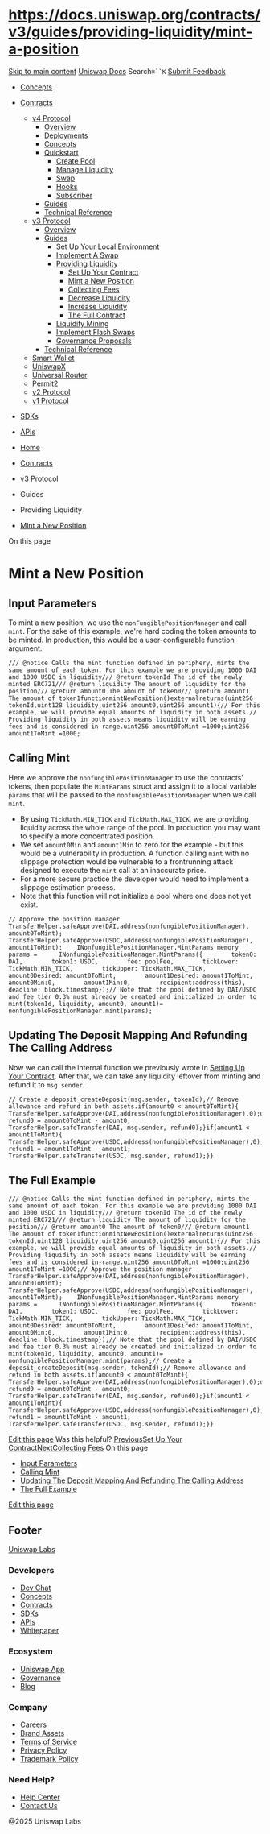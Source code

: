 # https://docs.uniswap.org/contracts/v3/guides/providing-liquidity/mint-a-position

[Skip to main content](https://docs.uniswap.org/contracts/v3/guides/providing-liquidity/mint-a-position#__docusaurus_skipToContent_fallback)
[Uniswap Docs](https://docs.uniswap.org/)
Search`⌘``K`
[Submit Feedback](https://docs.google.com/forms/d/e/1FAIpQLSdjSkZam8KiatL9XACRVxCHjDJjaPGbls77PCXDKFn4JwykXg/viewform)
  * [Concepts](https://docs.uniswap.org/concepts/overview)
  * [Contracts](https://docs.uniswap.org/contracts/v4/overview)
    * [v4 Protocol](https://docs.uniswap.org/contracts/v3/guides/providing-liquidity/mint-a-position)
      * [Overview](https://docs.uniswap.org/contracts/v4/overview)
      * [Deployments](https://docs.uniswap.org/contracts/v4/deployments)
      * [Concepts](https://docs.uniswap.org/contracts/v3/guides/providing-liquidity/mint-a-position)
      * [Quickstart](https://docs.uniswap.org/contracts/v3/guides/providing-liquidity/mint-a-position)
        * [Create Pool](https://docs.uniswap.org/contracts/v4/quickstart/create-pool)
        * [Manage Liquidity](https://docs.uniswap.org/contracts/v3/guides/providing-liquidity/mint-a-position)
        * [Swap](https://docs.uniswap.org/contracts/v4/quickstart/swap)
        * [Hooks](https://docs.uniswap.org/contracts/v3/guides/providing-liquidity/mint-a-position)
        * [Subscriber](https://docs.uniswap.org/contracts/v4/quickstart/subscriber)
      * [Guides](https://docs.uniswap.org/contracts/v3/guides/providing-liquidity/mint-a-position)
      * [Technical Reference](https://docs.uniswap.org/contracts/v3/guides/providing-liquidity/mint-a-position)
    * [v3 Protocol](https://docs.uniswap.org/contracts/v3/guides/providing-liquidity/mint-a-position)
      * [Overview](https://docs.uniswap.org/contracts/v3/overview)
      * [Guides](https://docs.uniswap.org/contracts/v3/guides/providing-liquidity/mint-a-position)
        * [Set Up Your Local Environment](https://docs.uniswap.org/contracts/v3/guides/local-environment)
        * [Implement A Swap](https://docs.uniswap.org/contracts/v3/guides/providing-liquidity/mint-a-position)
        * [Providing Liquidity](https://docs.uniswap.org/contracts/v3/guides/providing-liquidity/mint-a-position)
          * [Set Up Your Contract](https://docs.uniswap.org/contracts/v3/guides/providing-liquidity/setting-up)
          * [Mint a New Position](https://docs.uniswap.org/contracts/v3/guides/providing-liquidity/mint-a-position)
          * [Collecting Fees](https://docs.uniswap.org/contracts/v3/guides/providing-liquidity/collect-fees)
          * [Decrease Liquidity](https://docs.uniswap.org/contracts/v3/guides/providing-liquidity/decrease-liquidity)
          * [Increase Liquidity](https://docs.uniswap.org/contracts/v3/guides/providing-liquidity/increase-liquidity)
          * [The Full Contract](https://docs.uniswap.org/contracts/v3/guides/providing-liquidity/the-full-contract)
        * [Liquidity Mining](https://docs.uniswap.org/contracts/v3/guides/providing-liquidity/mint-a-position)
        * [Implement Flash Swaps](https://docs.uniswap.org/contracts/v3/guides/providing-liquidity/mint-a-position)
        * [Governance Proposals](https://docs.uniswap.org/contracts/v3/guides/providing-liquidity/mint-a-position)
      * [Technical Reference](https://docs.uniswap.org/contracts/v3/guides/providing-liquidity/mint-a-position)
    * [Smart Wallet](https://docs.uniswap.org/contracts/v3/guides/providing-liquidity/mint-a-position)
    * [UniswapX](https://docs.uniswap.org/contracts/v3/guides/providing-liquidity/mint-a-position)
    * [Universal Router](https://docs.uniswap.org/contracts/v3/guides/providing-liquidity/mint-a-position)
    * [Permit2](https://docs.uniswap.org/contracts/v3/guides/providing-liquidity/mint-a-position)
    * [v2 Protocol](https://docs.uniswap.org/contracts/v3/guides/providing-liquidity/mint-a-position)
    * [v1 Protocol](https://docs.uniswap.org/contracts/v3/guides/providing-liquidity/mint-a-position)
  * [SDKs](https://docs.uniswap.org/sdk/v4/overview)
  * [APIs](https://docs.uniswap.org/api/subgraph/overview)


  * [Home](https://docs.uniswap.org/)
  * [Contracts](https://docs.uniswap.org/contracts/v4/overview)
  * v3 Protocol
  * Guides
  * Providing Liquidity
  * [Mint a New Position](https://docs.uniswap.org/contracts/v3/guides/providing-liquidity/mint-a-position)


On this page
# Mint a New Position
## Input Parameters[​](https://docs.uniswap.org/contracts/v3/guides/providing-liquidity/mint-a-position#input-parameters "Direct link to Input Parameters")
To mint a new position, we use the `nonFungiblePositionManager` and call `mint`.
For the sake of this example, we're hard coding the token amounts to be minted. In production, this would be a user-configurable function argument.
```
/// @notice Calls the mint function defined in periphery, mints the same amount of each token. For this example we are providing 1000 DAI and 1000 USDC in liquidity/// @return tokenId The id of the newly minted ERC721/// @return liquidity The amount of liquidity for the position/// @return amount0 The amount of token0/// @return amount1 The amount of token1functionmintNewPosition()externalreturns(uint256 tokenId,uint128 liquidity,uint256 amount0,uint256 amount1){// For this example, we will provide equal amounts of liquidity in both assets.// Providing liquidity in both assets means liquidity will be earning fees and is considered in-range.uint256 amount0ToMint =1000;uint256 amount1ToMint =1000;
```

## Calling Mint[​](https://docs.uniswap.org/contracts/v3/guides/providing-liquidity/mint-a-position#calling-mint "Direct link to Calling Mint")
Here we approve the `nonfungiblePositionManager` to use the contracts' tokens, then populate the `MintParams` struct and assign it to a local variable `params` that will be passed to the `nonfungiblePositionManager` when we call `mint`.
  * By using `TickMath.MIN_TICK` and `TickMath.MAX_TICK`, we are providing liquidity across the whole range of the pool. In production you may want to specify a more concentrated position.
  * We set `amount0Min` and `amount1Min` to zero for the example - but this would be a vulnerability in production. A function calling `mint` with no slippage protection would be vulnerable to a frontrunning attack designed to execute the `mint` call at an inaccurate price.
  * For a more secure practice the developer would need to implement a slippage estimation process.
  * Note that this function will not initialize a pool where one does not yet exist.


```
// Approve the position manager    TransferHelper.safeApprove(DAI,address(nonfungiblePositionManager), amount0ToMint);    TransferHelper.safeApprove(USDC,address(nonfungiblePositionManager), amount1ToMint);    INonfungiblePositionManager.MintParams memory params =      INonfungiblePositionManager.MintParams({        token0: DAI,        token1: USDC,        fee: poolFee,        tickLower: TickMath.MIN_TICK,        tickUpper: TickMath.MAX_TICK,        amount0Desired: amount0ToMint,        amount1Desired: amount1ToMint,        amount0Min:0,        amount1Min:0,        recipient:address(this),        deadline: block.timestamp});// Note that the pool defined by DAI/USDC and fee tier 0.3% must already be created and initialized in order to mint(tokenId, liquidity, amount0, amount1)= nonfungiblePositionManager.mint(params);
```

## Updating The Deposit Mapping And Refunding The Calling Address[​](https://docs.uniswap.org/contracts/v3/guides/providing-liquidity/mint-a-position#updating-the-deposit-mapping-and-refunding-the-calling-address "Direct link to Updating The Deposit Mapping And Refunding The Calling Address")
Now we can call the internal function we previously wrote in [Setting Up Your Contract](https://docs.uniswap.org/contracts/v3/guides/providing-liquidity/setting-up). After that, we can take any liquidity leftover from minting and refund it to `msg.sender`.
```
// Create a deposit_createDeposit(msg.sender, tokenId);// Remove allowance and refund in both assets.if(amount0 < amount0ToMint){      TransferHelper.safeApprove(DAI,address(nonfungiblePositionManager),0);uint256 refund0 = amount0ToMint - amount0;      TransferHelper.safeTransfer(DAI, msg.sender, refund0);}if(amount1 < amount1ToMint){      TransferHelper.safeApprove(USDC,address(nonfungiblePositionManager),0);uint256 refund1 = amount1ToMint - amount1;      TransferHelper.safeTransfer(USDC, msg.sender, refund1);}}
```

## The Full Example[​](https://docs.uniswap.org/contracts/v3/guides/providing-liquidity/mint-a-position#the-full-example "Direct link to The Full Example")
```
/// @notice Calls the mint function defined in periphery, mints the same amount of each token. For this example we are providing 1000 DAI and 1000 USDC in liquidity/// @return tokenId The id of the newly minted ERC721/// @return liquidity The amount of liquidity for the position/// @return amount0 The amount of token0/// @return amount1 The amount of token1functionmintNewPosition()externalreturns(uint256 tokenId,uint128 liquidity,uint256 amount0,uint256 amount1){// For this example, we will provide equal amounts of liquidity in both assets.// Providing liquidity in both assets means liquidity will be earning fees and is considered in-range.uint256 amount0ToMint =1000;uint256 amount1ToMint =1000;// Approve the position manager    TransferHelper.safeApprove(DAI,address(nonfungiblePositionManager), amount0ToMint);    TransferHelper.safeApprove(USDC,address(nonfungiblePositionManager), amount1ToMint);    INonfungiblePositionManager.MintParams memory params =      INonfungiblePositionManager.MintParams({        token0: DAI,        token1: USDC,        fee: poolFee,        tickLower: TickMath.MIN_TICK,        tickUpper: TickMath.MAX_TICK,        amount0Desired: amount0ToMint,        amount1Desired: amount1ToMint,        amount0Min:0,        amount1Min:0,        recipient:address(this),        deadline: block.timestamp});// Note that the pool defined by DAI/USDC and fee tier 0.3% must already be created and initialized in order to mint(tokenId, liquidity, amount0, amount1)= nonfungiblePositionManager.mint(params);// Create a deposit_createDeposit(msg.sender, tokenId);// Remove allowance and refund in both assets.if(amount0 < amount0ToMint){      TransferHelper.safeApprove(DAI,address(nonfungiblePositionManager),0);uint256 refund0 = amount0ToMint - amount0;      TransferHelper.safeTransfer(DAI, msg.sender, refund0);}if(amount1 < amount1ToMint){      TransferHelper.safeApprove(USDC,address(nonfungiblePositionManager),0);uint256 refund1 = amount1ToMint - amount1;      TransferHelper.safeTransfer(USDC, msg.sender, refund1);}}
```

[Edit this page](https://github.com/uniswap/uniswap-docs/tree/main/docs/contracts/v3/guides/providing-liquidity/mint-a-new-position.md)
Was this helpful?
[PreviousSet Up Your Contract](https://docs.uniswap.org/contracts/v3/guides/providing-liquidity/setting-up)[NextCollecting Fees](https://docs.uniswap.org/contracts/v3/guides/providing-liquidity/collect-fees)
On this page
  * [Input Parameters](https://docs.uniswap.org/contracts/v3/guides/providing-liquidity/mint-a-position#input-parameters)
  * [Calling Mint](https://docs.uniswap.org/contracts/v3/guides/providing-liquidity/mint-a-position#calling-mint)
  * [Updating The Deposit Mapping And Refunding The Calling Address](https://docs.uniswap.org/contracts/v3/guides/providing-liquidity/mint-a-position#updating-the-deposit-mapping-and-refunding-the-calling-address)
  * [The Full Example](https://docs.uniswap.org/contracts/v3/guides/providing-liquidity/mint-a-position#the-full-example)


[Edit this page](https://github.com/uniswap/uniswap-docs/tree/main/docs/contracts/v3/guides/providing-liquidity/mint-a-new-position.md)
## Footer
[Uniswap Labs](https://docs.uniswap.org/)
### Developers
  * [Dev Chat](https://discord.com/invite/uniswap)
  * [Concepts](https://docs.uniswap.org/concepts/overview)
  * [Contracts](https://docs.uniswap.org/contracts/v4/overview)
  * [SDKs](https://docs.uniswap.org/sdk/v4/overview)
  * [APIs](https://docs.uniswap.org/api/subgraph/overview)
  * [Whitepaper](https://app.uniswap.org/whitepaper-v4.pdf)


### Ecosystem
  * [Uniswap App](https://app.uniswap.org/)
  * [Governance](https://www.uniswapfoundation.org/governance)
  * [Blog](https://blog.uniswap.org/)


### Company
  * [Careers](https://boards.greenhouse.io/uniswaplabs)
  * [Brand Assets](https://github.com/Uniswap/brand-assets/raw/main/Uniswap%20Brand%20Assets.zip)
  * [Terms of Service](https://support.uniswap.org/hc/en-us/articles/30935100859661-Uniswap-Labs-Terms-of-Service)
  * [Privacy Policy](https://support.uniswap.org/hc/en-us/articles/30934457771405-Uniswap-Labs-Privacy-Policy)
  * [Trademark Policy](https://support.uniswap.org/hc/en-us/articles/30934762216973-Uniswap-Labs-Trademark-Guidelines)


### Need Help?
  * [Help Center](https://support.uniswap.org/)
  * [Contact Us](https://support.uniswap.org/hc/en-us/requests/new)


@2025 Uniswap Labs
[](https://github.com/uniswap/uniswap-docs)[](https://twitter.com/Uniswap)[](https://discord.com/invite/uniswap)
